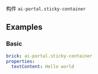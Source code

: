 构件 `ai-portal.sticky-container`

## Examples

### Basic

```yaml preview
brick: ai-portal.sticky-container
properties:
  textContent: Hello world
```
